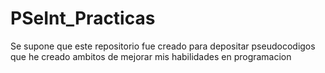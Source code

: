 # PSeInt_Practicas

Se supone que este repositorio fue creado para depositar pseudocodigos que he creado ambitos de mejorar mis habilidades en programacion
